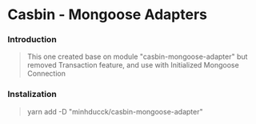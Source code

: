 # Casbin - Mongoose Adapters
### Introduction
> This one created base on module "casbin-mongoose-adapter"
> but removed Transaction feature, and use with Initialized Mongoose Connection

### Instalization

> yarn add -D "minhducck/casbin-mongoose-adapter"



